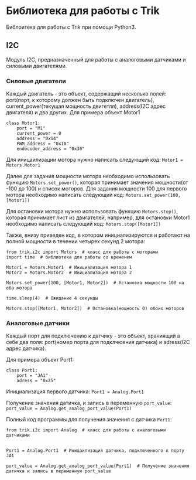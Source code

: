 # Библиотека для работы c Trik
Библоитека для работы с Trik при помощи Python3. 

## I2C
Модуль I2C, предназначенный для работы с аналоговыми датчиками и силовыми двигателями.

### Силовые двигатели

Каждый двигатель - это объект, содержащий несколько полей: port(порт, к которому должен быть подключен двигатель), current_power(текущая мощность двигетля), address(I2C адрес двигателя) и два других.
Для примера объект Motor1
```
class Motor1:
    port = "M1"
    current_power = 0
    address = "0x14"
    PWM_address = "0x10"
    endocoder_address = "0x30"
```

Для иницаилизации мотора нужно написать следующий код:
```Motor1 = Motors.Motor1```

Далее для задания мощности мотора необходимо использовать функцию ```Motors.set_power()```, которая принимает значения мощности(от -100 до 100) и список моторов. Для задания мощности 100 для первого мотора необходимо написать следующий код:
```Motors.set_power(100, [Motor1])```

Для остановки мотора нужно использовать функцию ```Motors.stop()```, которая принимает лист из двигателей, например, для остановки Motor1 необходимо написать следующий код:
```Motors.stop([Motor1])```

Также, внизу приведен код, в котором инициализируются и работают на полной мощности в течении четырех секунд 2 мотора:

```
from trik.i2c import Motors  # класс для работы с моторами 
import time  # библиотека для работы со временем

Motor1 = Motors.Motor1  # Инициализация мотора 1
Motor2 = Motors.Motor2  # Инициализация мотора 2

Motors.set_power(100, [Motor1, Motor2])  # Установка мощности 100 на оба мотора

time.sleep(4)  # Ожидание 4 секунды

Motors.stop([Motor1, Motor2])  # Остановка(мощность 0) обоих моторов
```

### Аналоговые датчики
Каждый порт для подключению к датчику - это объект, храниящий в себе два поля: port(номер порта для подклчюения датчика) и adress(I2C адрес датчика).

Для примера объект Port1:
```
class Port1:
    port = "JA1"
    adress = "0x25"
```

Инициализация первого датчика:
```Port1 = Analog.Port1```

Получение значения датичка, и запись в переменную ```port_value```:
```port_value = Analog.get_analog_port_value(Port1)```

Полный код программы для получения значения с датчика ```Port1```:
```
from trik.i2c import Analog  # класс для работы с аналоговыми датчиками


Port1 = Analog.Port1  # Иницаилизация датчика, подключенного к порту JA1

port_value = Analog.get_analog_port_value(Port1)  # Получение значения датичка и запись в переменную port_value
```
